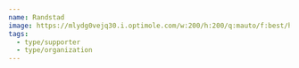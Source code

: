 ```yaml
---
name: Randstad
image: https://mlydg0vejq30.i.optimole.com/w:200/h:200/q:mauto/f:best/https://civictech.ca/wp-content/uploads/2017/03/logo-randstad.png
tags:
  - type/supporter
  - type/organization
---
```

